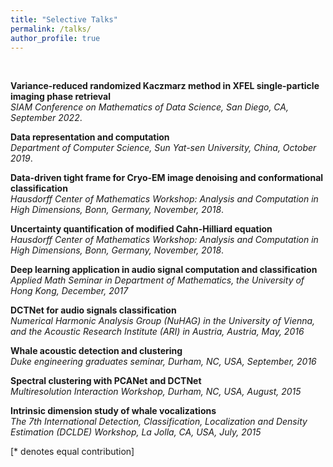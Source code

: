 ```yaml
---
title: "Selective Talks"
permalink: /talks/
author_profile: true
---
```

<br>

<b> Variance-reduced randomized Kaczmarz method in XFEL single-particle imaging phase retrieval </b>  <br> 
<i> SIAM Conference on Mathematics of Data Science, San Diego, CA, September 2022</i>.

<b> Data representation and computation </b>  <br> 
<i> Department of Computer Science, Sun Yat-sen University, China, October 2019</i>.

<b> Data-driven tight frame for Cryo-EM image denoising and conformational classification </b> <br> 
<i> Hausdorff Center of Mathematics Workshop: Analysis and Computation in High Dimensions, Bonn, Germany, November, 2018</i>.

<b> Uncertainty quantification of modified Cahn-Hilliard equation </b> <br> 
<i> Hausdorff Center of Mathematics Workshop: Analysis and Computation in High Dimensions, Bonn, Germany, November, 2018</i>.

<b> Deep learning application in audio signal computation and classification </b> <br> 
<i> Applied Math Seminar in Department of Mathematics, the University of Hong Kong, December, 2017 </i>
  
<b> DCTNet for audio signals classification </b> <br> 
<i> Numerical Harmonic Analysis Group (NuHAG) in the University of Vienna, and the Acoustic Research Institute (ARI) in Austria, Austria, May, 2016 </i> 
  
<b> Whale acoustic detection and clustering </b> <br> 
<i> Duke engineering graduates seminar, Durham, NC, USA, September, 2016 </i> 
  
<b> Spectral clustering with PCANet and DCTNet </b> <br> 
<i> Multiresolution Interaction Workshop, Durham, NC, USA, August, 2015 </i>  

<b> Intrinsic dimension study of whale vocalizations </b> <br> 
<i> The 7th International Detection, Classification, Localization and Density Estimation (DCLDE) Workshop, La Jolla, CA, USA, July, 2015 </i>    



[\* denotes equal contribution]

